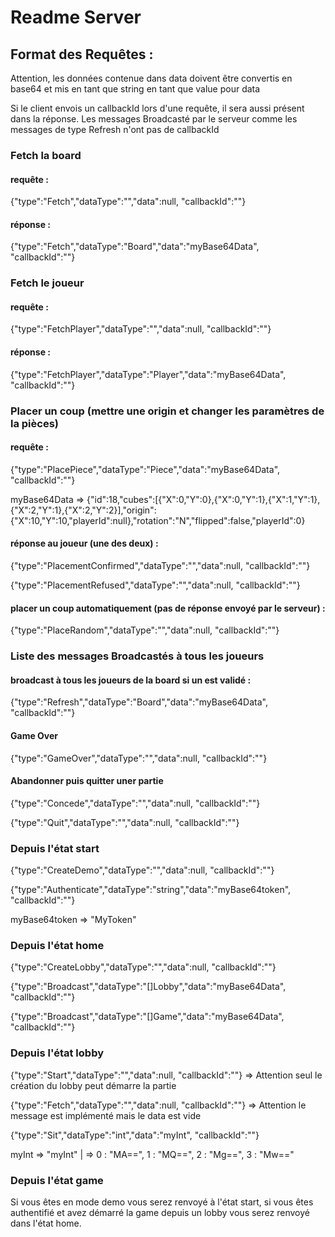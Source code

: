 # Readme Server
## Format des Requêtes :
Attention, les données contenue dans data doivent être convertis en base64 et mis en tant que string en tant que value pour data

Si le client envois un callbackId lors d'une requête, il sera aussi présent dans la réponse. Les messages Broadcasté par le serveur comme les messages de type Refresh n'ont pas de callbackId
### Fetch la board
#### requête :
{"type":"Fetch","dataType":"","data":null, "callbackId":""}
#### réponse :
{"type":"Fetch","dataType":"Board","data":"myBase64Data", "callbackId":""}
### Fetch le joueur
#### requête :
{"type":"FetchPlayer","dataType":"","data":null, "callbackId":""}
#### réponse :
{"type":"FetchPlayer","dataType":"Player","data":"myBase64Data", "callbackId":""}
### Placer un coup (mettre une origin et changer les paramètres de la pièces)
#### requête :
{"type":"PlacePiece","dataType":"Piece","data":"myBase64Data", "callbackId":""}

myBase64Data => {"id":18,"cubes":[{"X":0,"Y":0},{"X":0,"Y":1},{"X":1,"Y":1},{"X":2,"Y":1},{"X":2,"Y":2}],"origin":{"X":10,"Y":10,"playerId":null},"rotation":"N","flipped":false,"playerId":0}
#### réponse au joueur (une des deux) :
{"type":"PlacementConfirmed","dataType":"","data":null, "callbackId":""}

{"type":"PlacementRefused","dataType":"","data":null, "callbackId":""}

#### placer un coup automatiquement (pas de réponse envoyé par le serveur) :
{"type":"PlaceRandom","dataType":"","data":null, "callbackId":""}
### Liste des messages Broadcastés à tous les joueurs
#### broadcast à tous les joueurs de la board si un est validé :
{"type":"Refresh","dataType":"Board","data":"myBase64Data", "callbackId":""}
#### Game Over
{"type":"GameOver","dataType":"","data":null, "callbackId":""}

#### Abandonner puis quitter uner partie
{"type":"Concede","dataType":"","data":null, "callbackId":""}

{"type":"Quit","dataType":"","data":null, "callbackId":""}


### Depuis l'état start
{"type":"CreateDemo","dataType":"","data":null, "callbackId":""}

{"type":"Authenticate","dataType":"string","data":"myBase64token", "callbackId":""}

myBase64token => "MyToken"

### Depuis l'état home
{"type":"CreateLobby","dataType":"","data":null, "callbackId":""}

{"type":"Broadcast","dataType":"[]Lobby","data":"myBase64Data", "callbackId":""}

{"type":"Broadcast","dataType":"[]Game","data":"myBase64Data", "callbackId":""}

### Depuis l'état lobby
{"type":"Start","dataType":"","data":null, "callbackId":""}  => Attention seul le création du lobby peut démarre la partie

{"type":"Fetch","dataType":"","data":null, "callbackId":""}  => Attention le message est implémenté mais le data est vide

{"type":"Sit","dataType":"int","data":"myInt", "callbackId":""}

myInt => "myInt" | => 0 : "MA==", 1 : "MQ==", 2 : "Mg==", 3 : "Mw=="

### Depuis l'état game

Si vous êtes en mode demo vous serez renvoyé à l'état start, si vous êtes authentifié et avez démarré la game depuis un lobby vous serez renvoyé dans l'état home.
